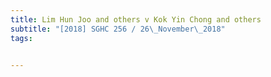```yaml
---
title: Lim Hun Joo and others v Kok Yin Chong and others 
subtitle: "[2018] SGHC 256 / 26\_November\_2018"
tags:


---
```


